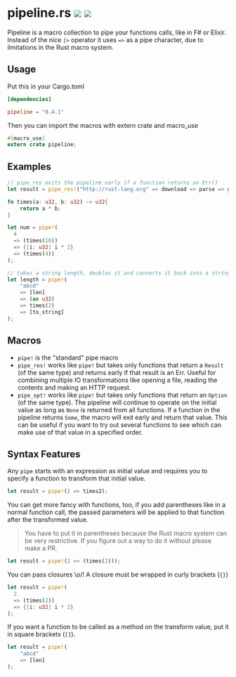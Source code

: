 # pipeline.rs [![](https://travis-ci.org/johannhof/pipeline.rs.svg)](https://travis-ci.org/johannhof/pipeline.rs) [![](https://img.shields.io/crates/v/pipeline.svg)](https://crates.io/crates/pipeline)

Pipeline is a macro collection to pipe your functions calls, like in F# or Elixir. Instead of the nice `|>` operator it uses `=>` as a pipe character, due to limitations in the Rust macro system. 

## Usage

Put this in your Cargo.toml
```toml
[dependencies]

pipeline = "0.4.1"
```

Then you can import the macros with extern crate and macro_use
```rust
#[macro_use]
extern crate pipeline;
```

## Examples

```rust
// pipe_res exits the pipeline early if a function returns an Err()
let result = pipe_res!("http://rust-lang.org" => download => parse => get_links)
```

```rust
fn times(a: u32, b: u32) -> u32{
    return a * b;
}

let num = pipe!(
  4
  => (times(10))
  => {|i: u32| i * 2}
  => (times(4))
);

// takes a string length, doubles it and converts it back into a string
let length = pipe!(
    "abcd"
    => [len]
    => (as u32)
    => times(2)
    => [to_string]
);
```

## Macros

- `pipe!` is the "standard" pipe macro
- `pipe_res!` works like `pipe!` but takes only functions that return a `Result` (of the
  same type) and returns early if that result is an Err. Useful for combining multiple IO
  transformations like opening a file, reading the contents and making an HTTP request.
- `pipe_opt!` works like `pipe!` but takes only functions that return an `Option` (of the same type).
  The pipeline will continue to operate on the initial value as long as `None` is returned from all functions.
  If a function in the pipeline returns `Some`, the macro will exit early and return that value.
  This can be useful if you want to try out several functions to see which can make use of that value in a specified order.

## Syntax Features

Any `pipe` starts with an expression as initial value and requires you
to specify a function to transform that initial value.
```rust
let result = pipe!(2 => times2);
```

You can get more fancy with functions, too, if you add parentheses like
in a normal function call, the passed parameters will be applied to that
function after the transformed value.

> You have to put it in parentheses
because the Rust macro system can be very restrictive.
If you figure out a way to do it without please make a PR.

```rust
let result = pipe!(2 => (times(2)));
```

You can pass closures \o/! A closure must be wrapped in curly brackets (`{}`)
```rust
let result = pipe!(
  2
  => (times(2))
  => {|i: u32| i * 2}
);
```

If you want a function to be called as a method on the transform value,
put it in square brackets (`[]`).
```rust
let result = pipe!(
    "abcd"
    => [len]
);
```
